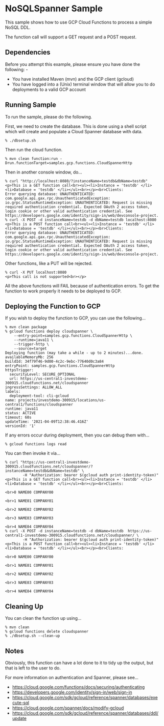 NoSQLSpanner Sample
===================

This sample shows how to use GCP Cloud Functions to process a simple NoSQL DDL.

The function call will support a GET request and a POST request.

Dependencies
------------
Before you attempt this example, please ensure you have done the following: -
- You have installed Maven (mvn) and the GCP client (gcloud)
- You have logged into a (Unix) terminal window that will allow you to do deployments to a valid GCP account

Running Sample
--------------
To run the sample, please do the following.

First, we need to create the database. This is done using a shell script which will create and populate a Cloud
Spanner database with data.

    % ./dbsetup.sh 

Then run the cloud function.

    % mvn clean function:run -Drun.functionTarget=samples.gcp.functions.CloudSpannerHttp

Then in another console window, do...

    % curl "http://localhost:8080/?instanceName=testdb&dbName=testdb"
    <p>This is a GET function call<br><ul><li>Instance = 'testdb' </li><li>Database = 'testdb' </li></ul><br></p><br>Clients:
    Error querying database: UNAUTHENTICATED: com.google.api.gax.rpc.UnauthenticatedException: io.grpc.StatusRuntimeException: UNAUTHENTICATED: Request is missing required authentication credential. Expected OAuth 2 access token, login cookie or other valid authentication credential. See https://developers.google.com/identity/sign-in/web/devconsole-project.    
    % curl -X POST -d instanceName=testdb -d dbName=testdb localhost:8080
    <p>This is a POST function call<br><ul><li>Instance = 'testdb' </li><li>Database = 'testdb' </li></ul><br></p><br>Clients:
    Error querying database: UNAUTHENTICATED: com.google.api.gax.rpc.UnauthenticatedException: io.grpc.StatusRuntimeException: UNAUTHENTICATED: Request is missing required authentication credential. Expected OAuth 2 access token, login cookie or other valid authentication credential. See https://developers.google.com/identity/sign-in/web/devconsole-project.

Other functions, like a PUT will be rejected.

    % curl -X PUT localhost:8080
    <p>This call is not supported<br></p>

All the above functions will FAIL because of authentication errors. To get the function to work properly it needs to be deployed
to GCP.

Deploying the Function to GCP
-----------------------------
If you wish to deploy the function to GCP, you can use the following...

    % mvn clean package
    % gcloud functions deploy cloudspanner \
        --entry-point=samples.gcp.functions.CloudSpannerHttp \
        --runtime=java11 \
        --trigger-http \
        --source=target 
    Deploying function (may take a while - up to 2 minutes)...done.                                                
    availableMemoryMb: 256
    buildId: 34f79f46-9d00-4c2c-9ebc-77640d0c3a84
    entryPoint: samples.gcp.functions.CloudSpannerHttp
    httpsTrigger:
      securityLevel: SECURE_OPTIONAL
      url: https://us-central1-investdemo-300915.cloudfunctions.net/cloudspanner
    ingressSettings: ALLOW_ALL
    labels:
      deployment-tool: cli-gcloud
    name: projects/investdemo-300915/locations/us-central1/functions/cloudspanner
    runtime: java11
    status: ACTIVE
    timeout: 60s
    updateTime: '2021-04-09T12:38:46.416Z'
    versionId: '1'

If any errors occur during deployment, then you can debug them with...

    % gcloud functions logs read
    
You can then invoke it via...

    % curl "https://us-central1-investdemo-300915.cloudfunctions.net/cloudspanner/?instanceName=testdb&dbName=testdb" \
            -H "Authorization: bearer $(gcloud auth print-identity-token)"
    <p>This is a GET function call<br><ul><li>Instance = 'testdb' </li><li>Database = 'testdb' </li></ul><br></p><br>Clients:

    <br>0 NAME00 COMPANY00

    <br>1 NAME01 COMPANY01

    <br>2 NAME02 COMPANY02

    <br>3 NAME03 COMPANY03

    <br>4 NAME04 COMPANY04    
    % curl -X POST -d instanceName=testdb -d dbName=testdb  https://us-central1-investdemo-300915.cloudfunctions.net/cloudspanner/ \
            -H "Authorization: bearer $(gcloud auth print-identity-token)"  
    <p>This is a POST function call<br><ul><li>Instance = 'testdb' </li><li>Database = 'testdb' </li></ul><br></p><br>Clients:

    <br>0 NAME00 COMPANY00

    <br>1 NAME01 COMPANY01

    <br>2 NAME02 COMPANY02

    <br>3 NAME03 COMPANY03

    <br>4 NAME04 COMPANY04

Cleaning Up
-----------
You can clean the function up using...

    % mvn clean
    % gcloud functions delete cloudspanner
    % ./dbsetup.sh --clean-up

Notes
-----
Obviously, this function can have a lot done to it to tidy up the output, but that is left to the user to do.

For more information on authentication and Spanner, please see...
- https://cloud.google.com/functions/docs/securing/authenticating
- https://developers.google.com/identity/sign-in/web/sign-in
- https://cloud.google.com/sdk/gcloud/reference/spanner/databases/execute-sql
- https://cloud.google.com/spanner/docs/modify-gcloud
- https://cloud.google.com/sdk/gcloud/reference/spanner/databases/ddl/update

